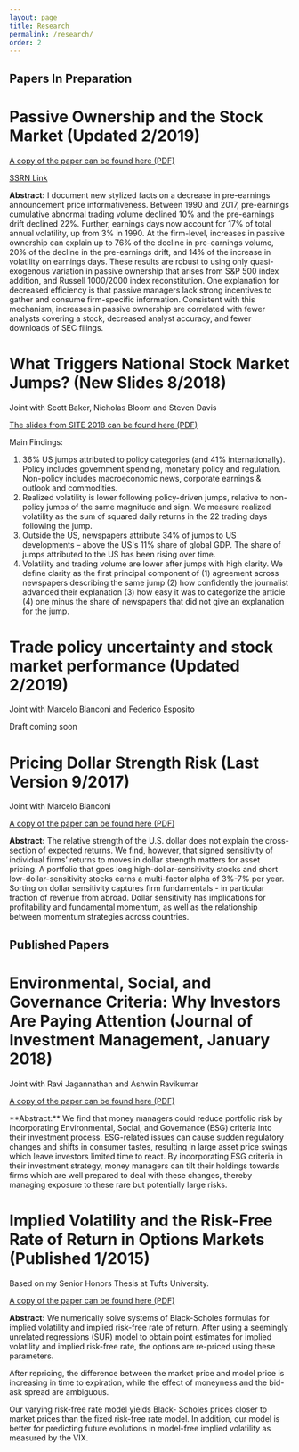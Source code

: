 ```yaml
---
layout: page
title: Research
permalink: /research/
order: 2
---
```

## Papers In Preparation

# Passive Ownership and the Stock Market (Updated 2/2019)

<p>
  <a href="/images/Passive_Ownership_Market_Efficiency_SSRN.pdf" target="_blank">
    A copy of the paper can be found here (PDF)
  </a>
</p>

<a href="https://papers.ssrn.com/sol3/papers.cfm?abstract_id=3243910" title="b1">SSRN Link</a>

**Abstract:** I document new stylized facts on a decrease in pre-earnings announcement price informativeness.  Between 1990 and 2017, pre-earnings cumulative abnormal trading volume declined 10% and the pre-earnings drift declined 22%.  Further, earnings days now account for 17% of total annual volatility, up from 3% in 1990.  At the firm-level, increases in passive ownership can explain up to 76% of the decline in pre-earnings volume, 20% of the decline in the pre-earnings drift, and 14% of the increase in volatility on earnings days.  These results are robust to using only quasi-exogenous variation in passive ownership that arises from S&P 500 index addition, and Russell 1000/2000 index reconstitution.  One explanation for decreased efficiency is that passive managers lack strong incentives to gather and consume firm-specific information.  Consistent with this mechanism, increases in passive ownership are correlated with fewer analysts covering a stock, decreased analyst accuracy, and fewer downloads of SEC filings.

# What Triggers National Stock Market Jumps? (New Slides 8/2018)

Joint with Scott Baker, Nicholas Bloom and Steven Davis

<p>
  <a href="/images/big_jumps_8_2018.pdf" target="_blank">
    The slides from SITE 2018 can be found here (PDF)
  </a>
</p>

Main Findings: 
1) 36% US jumps attributed to policy categories (and 41% internationally).  Policy includes government spending, monetary policy and regulation.  Non-policy includes macroeconomic news, corporate earnings & outlook and commodities.
2) Realized volatility is lower following policy-driven jumps, relative to non-policy jumps of the same magnitude and sign.  We measure realized volatility as the sum of squared daily returns in the 22 trading days following the jump.
3) Outside the US, newspapers attribute 34% of jumps to US developments – above the US's 11% share of global GDP.  The share of jumps attributed to the US has been rising over time.
4) Volatility and trading volume are lower after jumps with high clarity.  We define clarity as the first principal component of (1) agreement across newspapers describing the same jump (2) how confidently the journalist advanced their explanation (3) how easy it was to categorize the article (4) one minus the share of newspapers that did not give an explanation for the jump.

# Trade policy uncertainty and stock market performance (Updated 2/2019)

Joint with Marcelo Bianconi and Federico Esposito

Draft coming soon

# Pricing Dollar Strength Risk (Last Version 9/2017)

Joint with Marcelo Bianconi

<p>
  <a href="/images/Dollar_Strength_9_5_2017.pdf" target="_blank">
    A copy of the paper can be found here (PDF)
  </a>
</p>

**Abstract:** The relative strength of the U.S. dollar does not explain the cross-section of expected returns.
We find, however, that signed sensitivity of individual firms’ returns to moves in dollar
strength matters for asset pricing. A portfolio that goes long high-dollar-sensitivity stocks and
short low-dollar-sensitivity stocks earns a multi-factor alpha of 3%-7% per year. Sorting on
dollar sensitivity captures firm fundamentals - in particular fraction of revenue from abroad.
Dollar sensitivity has implications for profitability and fundamental momentum, as well as
the relationship between momentum strategies across countries.

## Published Papers

# Environmental, Social, and Governance Criteria: Why Investors Are Paying Attention (Journal of Investment Management, January 2018)

Joint with Ravi Jagannathan and Ashwin Ravikumar

<p>
  <a href="/images/ESG_9_5_2017.pdf" target="_blank">
    A copy of the paper can be found here (PDF)
  </a>
</p>
**Abstract:** We find that money managers could reduce portfolio risk by incorporating Environmental, Social, and Governance (ESG) criteria into their investment process. ESG-related issues can cause sudden regulatory changes and shifts in consumer tastes, resulting in large asset price swings which leave investors limited time to react. By incorporating ESG criteria in their investment strategy, money managers can tilt their holdings towards firms which are well prepared to deal with these changes, thereby managing exposure to these rare but potentially large risks.


# Implied Volatility and the Risk-Free Rate of Return in Options Markets (Published 1/2015)

Based on my Senior Honors Thesis at Tufts University.

<p>
  <a href="/images/Implied_Volatility_Paper_2014.pdf" target="_blank">
    A copy of the paper can be found here (PDF)
  </a>
</p>

**Abstract:** We numerically solve systems of Black-Scholes formulas for implied
volatility and implied risk-free rate of return. After using a seemingly
unrelated regressions (SUR) model to obtain point estimates for implied
volatility and implied risk-free rate, the options are re-priced using these
parameters.

After repricing, the difference between the market price and model price is
increasing in time to expiration, while the effect of moneyness and the bid-ask
spread are ambiguous.

Our varying risk-free rate model yields Black- Scholes prices closer to market
prices than the fixed risk-free rate model. In addition, our model is better
for predicting future evolutions in model-free implied volatility as measured
by the VIX.
